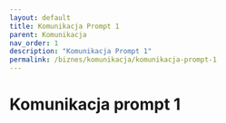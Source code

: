 ```yaml
---
layout: default
title: Komunikacja Prompt 1
parent: Komunikacja
nav_order: 1
description: "Komunikacja Prompt 1"
permalink: /biznes/komunikacja/komunikacja-prompt-1
---
```


# Komunikacja prompt 1

